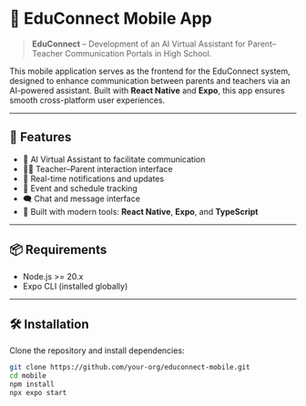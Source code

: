 # 📱 EduConnect Mobile App

> **EduConnect** – Development of an AI Virtual Assistant for Parent–Teacher Communication Portals in High School.

This mobile application serves as the frontend for the EduConnect system, designed to enhance communication between parents and teachers via an AI-powered assistant. Built with **React Native** and **Expo**, this app ensures smooth cross-platform user experiences.

---

## 🚀 Features

- 🤖 AI Virtual Assistant to facilitate communication
- 🧑‍🏫 Teacher–Parent interaction interface
- 🔔 Real-time notifications and updates
- 📆 Event and schedule tracking
- 🗨️ Chat and message interface
- 📱 Built with modern tools: **React Native**, **Expo**, and **TypeScript**

---

## 📦 Requirements

- Node.js >= 20.x 
- Expo CLI (installed globally)

---

## 🛠️ Installation

Clone the repository and install dependencies:

```bash
git clone https://github.com/your-org/educonnect-mobile.git
cd mobile
npm install
npx expo start
